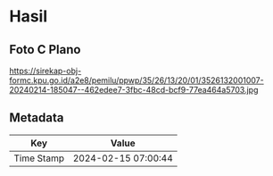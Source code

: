 # Hasil

## Foto C Plano

https://sirekap-obj-formc.kpu.go.id/a2e8/pemilu/ppwp/35/26/13/20/01/3526132001007-20240214-185047--462edee7-3fbc-48cd-bcf9-77ea464a5703.jpg


## Metadata

| Key        | Value               |
| ---------- | ------------------- |
| Time Stamp | 2024-02-15 07:00:44 |



